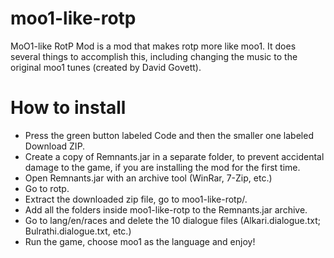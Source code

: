 # moo1-like-rotp

MoO1-like RotP Mod is a mod that makes rotp more like moo1. It does several things to accomplish this, including changing the music to the original moo1 tunes (created by David Govett).

# How to install

 - Press the green button labeled Code and then the smaller one labeled Download ZIP.
 - Create a copy of Remnants.jar in a separate folder, to prevent accidental damage to the game, if you are installing the mod for the first time.
 - Open Remnants.jar with an archive tool (WinRar, 7-Zip, etc.)
 - Go to rotp.
 - Extract the downloaded zip file, go to moo1-like-rotp/.
 - Add all the folders inside moo1-like-rotp to the Remnants.jar archive.
 - Go to lang/en/races and delete the 10 dialogue files (Alkari.dialogue.txt; Bulrathi.dialogue.txt, etc.)
 - Run the game, choose moo1 as the language and enjoy!
